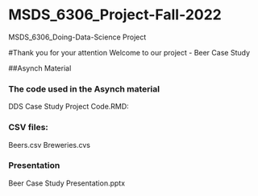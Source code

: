 # MSDS_6306_Project-Fall-2022
MSDS_6306_Doing-Data-Science Project

#Thank you for your attention
Welcome to our project - Beer Case Study 

##Asynch Material

### The code used in the Asynch material  
DDS Case Study Project Code.RMD:   

### CSV files: 
Beers.csv
Breweries.cvs

### Presentation
Beer Case Study Presentation.pptx
